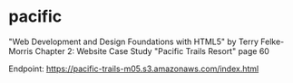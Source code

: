 # pacific
"Web Development and Design Foundations with HTML5" by Terry Felke-Morris
Chapter 2: Website Case Study "Pacific Trails Resort" page 60

Endpoint: https://pacific-trails-m05.s3.amazonaws.com/index.html

